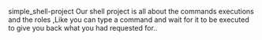 simple_shell-project
Our shell project is all about the commands executions and the roles ,Like you can type a command and wait for it to be executed to give you back what you had requested for..
